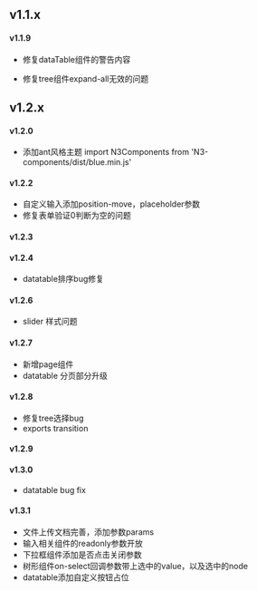 v1.1.x
--------

#### v1.1.9

+ 修复dataTable组件的警告内容

+ 修复tree组件expand-all无效的问题

v1.2.x
--------

#### v1.2.0

+ 添加ant风格主题 import N3Components from 'N3-components/dist/blue.min.js'

#### v1.2.2

+ 自定义输入添加position-move，placeholder参数 
+ 修复表单验证0判断为空的问题

#### v1.2.3

#### v1.2.4

+ datatable排序bug修复


#### v1.2.6

+ slider 样式问题

#### v1.2.7

+ 新增page组件
+ datatable 分页部分升级

#### v1.2.8

+ 修复tree选择bug
+ exports transition

#### v1.2.9
#### v1.3.0

+ datatable bug fix

#### v1.3.1

+ 文件上传文档完善，添加参数params
+ 输入相关组件的readonly参数开放 
+ 下拉框组件添加是否点击关闭参数
+ 树形组件on-select回调参数带上选中的value，以及选中的node
+ datatable添加自定义按钮占位
